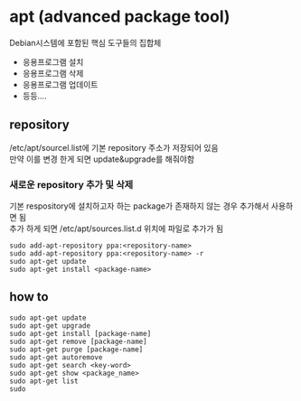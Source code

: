 # apt \(advanced package tool\)

Debian시스템에 포함된 핵심 도구들의 집합체

* 응용프로그램 설치
* 응용프로그램 삭제
* 응용프로그램 업데이트 
* 등등....

## repository

/etc/apt/sourcel.list에 기본 repository 주소가 저장되어 있음  
만약 이를 변경 한게 되면 update&upgrade를 해줘야함

### 새로운 repository 추가 및 삭제

기본 respository에 설치하고자 하는 package가 존재하지 않는 경우 추가해서 사용하면 됨  
추가 하게 되면 /etc/apt/sources.list.d 위치에 파일로 추가가 됨

```text
sudo add-apt-repository ppa:<repository-name>
sudo add-apt-repository ppa:<repository-name> -r
sudo apt-get update
sudo apt-get install <package-name>
```

## how to

```text
sudo apt-get update
sudo apt-get upgrade
sudo apt-get install [package-name]
sudo apt-get remove [package-name]
sudo apt-get purge [package-name]
sudo apt-get autoremove
sudo apt-get search <key-word>
sudo apt-get show <package_name>
sudo apt-get list
sudo
```

